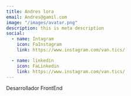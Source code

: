 ```yaml
---
title: Andres lora
email: Andres@gamil.com
image: "/images/avatar.png"
description: this is meta description
social:
  - name: Intagram
    icon: FaInstagram
    link: https://www.instagram.com/van.tics/

  - name: linkedin
    icon: FaLinkedin
    link: https://www.instagram.com/van.tics/
---
```

Desarrollador FrontEnd
